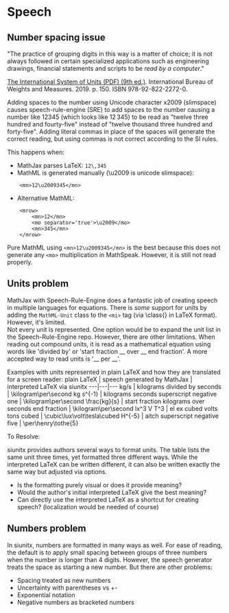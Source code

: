 # Speech

## Number spacing issue

"The practice of grouping digits in this way is a matter of choice; it 
is not always followed in certain specialized applications such as 
engineering drawings, financial statements and scripts to be 
*read by a computer*."

[The International System of Units (PDF) (9th ed.)](https://www.bipm.org/utils/common/pdf/si-brochure/SI-Brochure-9.pdf). International 
Bureau of Weights and Measures. 2019. p. 150. ISBN 978-92-822-2272-0.

Adding spaces to the number using Unicode character x2009 (slimspace) 
causes speech-rule-engine (SRE) to add spaces to the number causing a 
number like 12345 (which looks like 12&#x2009;345) to be read 
as "twelve three hundred and fourty-five" instead of "twelve thousand 
three hundred and forty-five".  Adding literal commas in 
place of the spaces will generate the correct reading, but using 
commas is not correct according to the SI rules.

This happens when:
- MathJax parses LaTeX:  `12\,345`
- MathML is generated manually (\u2009 is unicode slimspace):
```
    <mn>12\u2009345</mn>
```
- Alternative MathML:
```
    <mrow>
        <mn>12</mn>
        <mo separator='true'>\u2009</mo>
        <mn>345</mn>
    </mrow>
```

Pure MathML using `<mn>12\u2009345</mn>` is the best because this 
does not generate any `<mo>` multiplication in MathSpeak.  However,
it is still not read properly. 


## Units problem

MathJax with Speech-Rule-Engine does a fantastic job of creating speech in multiple 
languages for equations.  There is *some* support for units by adding the `MathML-Unit` 
class to the `<mi>` tag (via \class{} in LaTeX format).  However, it's limited.  
Not every unit is represented.  One option would be to expand the unit list in the
Speech-Rule-Engine repo.  However, there are other limitations.  When reading out
compound units, it is read as a mathematical equation using words like 'divided by' 
or 'start fraction __ over __ end fraction'.  A more accepted way to read units
is '__ per __'.


Examples with units represented in plain LaTeX and how they are translated for a 
screen reader:
plain LaTeX | speech generated by MathJax                           | interpreted LaTeX via siunitx
---|---|---
kg/s        | kilograms divided by seconds                          | \kilogram\per\second 
kg s^{-1}   | kilograms seconds superscript negative one            | \kilogram\per\second
\frac{kg}{s} | start fraction kilograms over seconds end fraction   | \kilogram\per\second
lx^3 V T^3  | el ex cubed volts tons cubed                          | \cubic\lux\volt\tesla\cubed
H^{-5}      | aitch superscript negative five                       | \per\henry\tothe{5}

To Resolve:

siunitx provides authors several ways to format units.  The table lists the same 
unit three times,  yet formatted three different ways.  While the interpreted LaTeX
can be written different, it can also be written exactly the same way but adjusted
via options.  

- Is the formatting purely visual or does it provide meaning?  
- Would the author's initial interpreted LaTeX give the best meaning?  
- Can directly use the interpreted LaTeX as a shortcut for creating speech?  (localization would be needed of course)

## Numbers problem

In siunitx, numbers are formatted in many ways as well.  For ease of reading, the default
is to apply small spacing between groups of three numbers when the number is longer than 4 digits.
However, the speech generator treats the space as starting a new number.  But there are other problems:

- Spacing treated as new numbers
- Uncertainty with parentheses vs +- 
- Exponential notation
- Negative numbers as bracketed numbers


